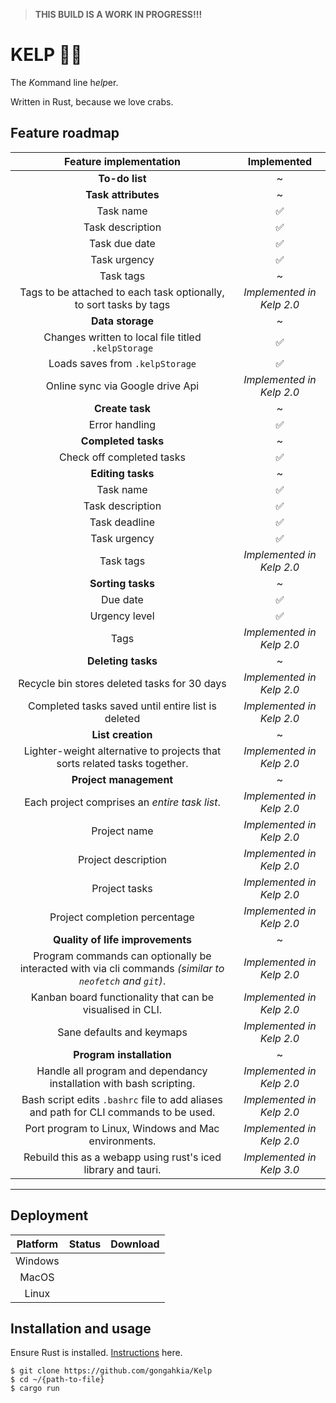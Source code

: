 > **THIS BUILD IS A WORK IN PROGRESS!!!**

# KELP 🌿🌊

The *K*ommand line h*elp*er.

Written in Rust, because we love crabs.

## Feature roadmap

| Feature implementation | Implemented |
| :---: | :---: | 
| **To-do list** | ~ |
| **Task attributes** | ~  |
| Task name | ✅ |
| Task description | ✅ |
| Task due date | ✅ |
| Task urgency | ✅ |
| Task tags | ~  |
| Tags to be attached to each task optionally, to sort tasks by tags | *Implemented in Kelp 2.0* |
| **Data storage** | ~ |
| Changes written to local file titled `.kelpStorage` | ✅ |
| Loads saves from `.kelpStorage` | ✅ |
| Online sync via Google drive Api | *Implemented in Kelp 2.0* |
| **Create task** | ~ |
| Error handling | ✅ |
| **Completed tasks** | ~ |
| Check off completed tasks | ✅ |
| **Editing tasks** | ~ |
| Task name | ✅ |
| Task description | ✅ |
| Task deadline | ✅ |
| Task urgency | ✅ | 
| Task tags | *Implemented in Kelp 2.0* |
| **Sorting tasks** | ~ |
| Due date | ✅ |
| Urgency level | ✅ |
| Tags | *Implemented in Kelp 2.0* |
| **Deleting tasks** | ~ |
| Recycle bin stores deleted tasks for 30 days | *Implemented in Kelp 2.0* |
| Completed tasks saved until entire list is deleted | *Implemented in Kelp 2.0* |
| **List creation** | ~ |
| Lighter-weight alternative to projects that sorts related tasks together. | *Implemented in Kelp 2.0* |
| **Project management** | ~ |
| Each project comprises an *entire task list*. | *Implemented in Kelp 2.0* |
| Project name | *Implemented in Kelp 2.0* |
| Project description | *Implemented in Kelp 2.0* |
| Project tasks | *Implemented in Kelp 2.0* |
| Project completion percentage | *Implemented in Kelp 2.0* |
| **Quality of life improvements** | ~ |
| Program commands can optionally be interacted with via cli commands *(similar to `neofetch` and `git`)*. | *Implemented in Kelp 2.0* |
| Kanban board functionality that can be visualised in CLI. | *Implemented in Kelp 2.0* |
| Sane defaults and keymaps | *Implemented in Kelp 2.0* |
| **Program installation** | ~ |
| Handle all program and dependancy installation with bash scripting. | *Implemented in Kelp 2.0* |
| Bash script edits `.bashrc` file to add aliases and path for CLI commands to be used. | *Implemented in Kelp 2.0* |
| Port program to Linux, Windows and Mac environments. | *Implemented in Kelp 2.0* |
| Rebuild this as a webapp using rust's iced library and tauri. | *Implemented in Kelp 3.0* |

---

## Deployment 

| Platform | Status | Download |
| :---: | :---: | :---: |
| Windows | | 
| MacOS | |
| Linux | |

## Installation and usage

Ensure Rust is installed. [Instructions](https://www.rust-lang.org/tools/install) here.

```console
$ git clone https://github.com/gongahkia/Kelp
$ cd ~/{path-to-file}
$ cargo run
```
